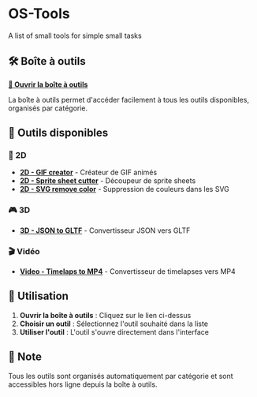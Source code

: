 # OS-Tools
A list of small tools for simple small tasks

## 🛠️ Boîte à outils

**[🎯 Ouvrir la boîte à outils](https://olivierdev.github.io/OS-Tools/boite%20à%20outils.html)**

La boîte à outils permet d'accéder facilement à tous les outils disponibles, organisés par catégorie.

## 📁 Outils disponibles

### 🎨 2D
- **[2D - GIF creator](Outils/2D%20-%20GIF%20creator.html)** - Créateur de GIF animés
- **[2D - Sprite sheet cutter](Outils/2D%20-%20Sprite%20sheet%20cutter.html)** - Découpeur de sprite sheets
- **[2D - SVG remove color](Outils/2D%20-%20svg%20remove%20color.html)** - Suppression de couleurs dans les SVG

### 🎮 3D
- **[3D - JSON to GLTF](Outils/3D%20-%20Json%20to%20GLTF.html)** - Convertisseur JSON vers GLTF

### 🎬 Vidéo
- **[Video - Timelaps to MP4](Outils/Video%20-%20Timelaps%20to%20MP4.html)** - Convertisseur de timelapses vers MP4

## 🚀 Utilisation

1. **Ouvrir la boîte à outils** : Cliquez sur le lien ci-dessus
2. **Choisir un outil** : Sélectionnez l'outil souhaité dans la liste
3. **Utiliser l'outil** : L'outil s'ouvre directement dans l'interface

## 📝 Note

Tous les outils sont organisés automatiquement par catégorie et sont accessibles hors ligne depuis la boîte à outils.
